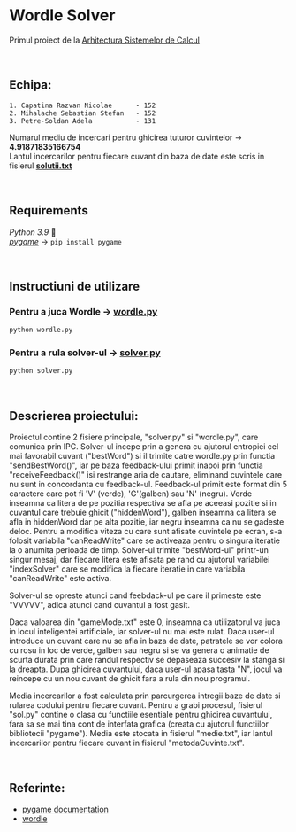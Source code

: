 # Wordle Solver 
Primul proiect de la [Arhitectura Sistemelor de Calcul](https://cs.unibuc.ro/~crusu/asc/index.html)

<br />


## Echipa:

    1. Capatina Razvan Nicolae      - 152
    2. Mihalache Sebastian Stefan   - 152
    3. Petre-Soldan Adela           - 131

Numarul mediu de incercari pentru ghicirea tuturor cuvintelor  &rarr;  __4.91871835166754__  
Lantul incercarilor pentru fiecare cuvant din baza de date este scris in fisierul [__solutii.txt__](https://github.com/sebimih13/Wordle-Solver/blob/main/Statistica/solutii.txt)

<br />


## Requirements
_Python 3.9_ 🐍   
[_pygame_](https://www.pygame.org/wiki/GettingStarted)    &rarr;   `pip install pygame`

<br />


## Instructiuni de utilizare

### Pentru a juca Wordle &rarr; [wordle.py](https://github.com/sebimih13/Wordle-Solver/blob/main/Wordle/wordle.py)
```python
python wordle.py
```

### Pentru a rula solver-ul &rarr; [solver.py](https://github.com/sebimih13/Wordle-Solver/blob/main/Solver/solver.py)
```python
python solver.py
```

<br />


## Descrierea proiectului:

Proiectul contine 2 fisiere principale, "solver.py" si "wordle.py", care comunica prin IPC.
Solver-ul incepe prin a genera cu ajutorul entropiei cel mai favorabil cuvant ("bestWord") si il trimite catre wordle.py prin functia
"sendBestWord()", iar pe baza feedback-ului primit inapoi prin functia "receiveFeedback()" isi restrange aria de cautare, eliminand
cuvintele care nu sunt in concordanta cu feedback-ul.
Feedback-ul primit este format din 5 caractere care pot fi 'V' (verde), 'G'(galben) sau 'N' (negru). Verde inseamna ca litera de pe pozitia
respectiva se afla
pe aceeasi pozitie si in cuvantul care trebuie ghicit ("hiddenWord"), galben inseamna ca litera se afla in hiddenWord dar pe alta pozitie, iar negru
inseamna ca nu se gadeste deloc.
Pentru a modifica viteza cu care sunt afisate cuvintele pe ecran, s-a folosit variabila "canReadWrite" care se activeaza pentru o singura iteratie
la o anumita perioada de timp. 
Solver-ul trimite "bestWord-ul" printr-un singur mesaj, dar fiecare litera este afisata pe rand cu ajutorul variabilei "indexSolver" care se modifica
la fiecare iteratie in care variabila "canReadWrite" este activa.

Solver-ul se opreste atunci cand feebdack-ul pe care il primeste este "VVVVV", adica atunci cand cuvantul a fost gasit.

Daca valoarea din "gameMode.txt" este 0, inseamna ca utilizatorul va juca in locul inteligentei artificiale, iar solver-ul nu mai este rulat.
Daca user-ul introduce un cuvant care nu se afla in baza de date, patratele se vor colora cu rosu in loc de verde, galben sau negru
si se va genera o animatie de scurta durata prin care randul respectiv se depaseaza succesiv la stanga si la dreapta. 
Dupa ghicirea cuvantului, daca user-ul apasa tasta "N", jocul va reincepe cu un nou cuvant de ghicit fara a rula din nou programul.

Media incercarilor a fost calculata prin parcurgerea intregii baze de date si rularea codului pentru fiecare cuvant. 
Pentru a grabi procesul, fisierul "sol.py" contine o clasa cu functiile esentiale pentru ghicirea cuvantului, fara sa se
mai tina cont de interfata grafica (creata cu ajutorul functiilor bibliotecii "pygame").
Media este stocata in fisierul "medie.txt", iar lantul incercarilor pentru fiecare cuvant in fisierul "metodaCuvinte.txt".

<br />


## Referinte:
- [pygame documentation](https://www.pygame.org/docs/)
- [wordle](https://www.youtube.com/watch?v=v68zYyaEmEA&ab_channel=3Blue1Brown)


